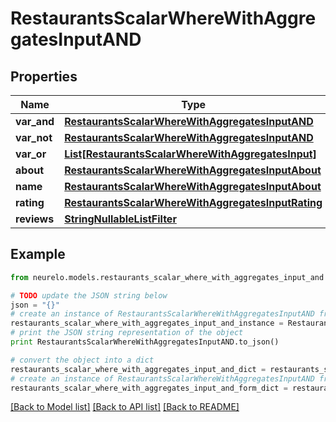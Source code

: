 # RestaurantsScalarWhereWithAggregatesInputAND


## Properties
Name | Type | Description | Notes
------------ | ------------- | ------------- | -------------
**var_and** | [**RestaurantsScalarWhereWithAggregatesInputAND**](RestaurantsScalarWhereWithAggregatesInputAND.md) |  | [optional] 
**var_not** | [**RestaurantsScalarWhereWithAggregatesInputAND**](RestaurantsScalarWhereWithAggregatesInputAND.md) |  | [optional] 
**var_or** | [**List[RestaurantsScalarWhereWithAggregatesInput]**](RestaurantsScalarWhereWithAggregatesInput.md) |  | [optional] 
**about** | [**RestaurantsScalarWhereWithAggregatesInputAbout**](RestaurantsScalarWhereWithAggregatesInputAbout.md) |  | [optional] 
**name** | [**RestaurantsScalarWhereWithAggregatesInputAbout**](RestaurantsScalarWhereWithAggregatesInputAbout.md) |  | [optional] 
**rating** | [**RestaurantsScalarWhereWithAggregatesInputRating**](RestaurantsScalarWhereWithAggregatesInputRating.md) |  | [optional] 
**reviews** | [**StringNullableListFilter**](StringNullableListFilter.md) |  | [optional] 

## Example

```python
from neurelo.models.restaurants_scalar_where_with_aggregates_input_and import RestaurantsScalarWhereWithAggregatesInputAND

# TODO update the JSON string below
json = "{}"
# create an instance of RestaurantsScalarWhereWithAggregatesInputAND from a JSON string
restaurants_scalar_where_with_aggregates_input_and_instance = RestaurantsScalarWhereWithAggregatesInputAND.from_json(json)
# print the JSON string representation of the object
print RestaurantsScalarWhereWithAggregatesInputAND.to_json()

# convert the object into a dict
restaurants_scalar_where_with_aggregates_input_and_dict = restaurants_scalar_where_with_aggregates_input_and_instance.to_dict()
# create an instance of RestaurantsScalarWhereWithAggregatesInputAND from a dict
restaurants_scalar_where_with_aggregates_input_and_form_dict = restaurants_scalar_where_with_aggregates_input_and.from_dict(restaurants_scalar_where_with_aggregates_input_and_dict)
```
[[Back to Model list]](../README.md#documentation-for-models) [[Back to API list]](../README.md#documentation-for-api-endpoints) [[Back to README]](../README.md)


